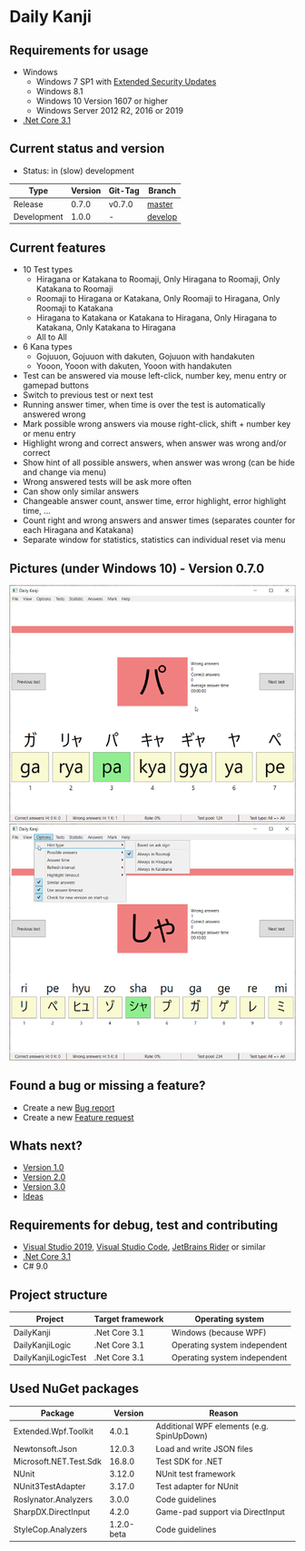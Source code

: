 ﻿# Daily Kanji

## Requirements for usage
* Windows
  * Windows 7 SP1 with [Extended Security Updates](https://docs.microsoft.com/en-us/troubleshoot/windows-client/windows-7-eos-faq/windows-7-extended-security-updates-faq)
  * Windows 8.1
  * Windows 10 Version 1607 or higher
  * Windows Server 2012 R2, 2016 or 2019
* [.Net Core 3.1](https://dotnet.microsoft.com/download/dotnet-core/3.1)

## Current status and version
* Status: in (slow) development

| Type        | Version  | Git-Tag | Branch                                                               |
| ----------- | -------- | ------- | -------------------------------------------------------------------- |
| Release     | 0.7.0    | v0.7.0  | [master](https://github.com/TobiasSekan/DailyKanji/commits/master)   |
| Development | 1.0.0    | -       | [develop](https://github.com/TobiasSekan/DailyKanji/commits/develop) |

## Current features
* 10 Test types
  * Hiragana or Katakana to Roomaji, Only Hiragana to Roomaji, Only Katakana to Roomaji
  * Roomaji to Hiragana or Katakana, Only Roomaji to Hiragana, Only Roomaji to Katakana
  * Hiragana to Katakana or Katakana to Hiragana, Only Hiragana to Katakana, Only Katakana to Hiragana
  * All to All
* 6 Kana types
  * Gojuuon, Gojuuon with dakuten, Gojuuon with handakuten
  * Yooon, Yooon with dakuten, Yooon with handakuten
* Test can be answered via mouse left-click, number key, menu entry or gamepad buttons
* Switch to previous test or next test
* Running answer timer, when time is over the test is automatically answered wrong
* Mark possible wrong answers via mouse right-click, shift + number key or menu entry
* Highlight wrong and correct answers, when answer was wrong and/or correct
* Show hint of all possible answers, when answer was wrong (can be hide and change via menu)
* Wrong answered tests will be ask more often
* Can show only similar answers
* Changeable answer count, answer time, error highlight, error highlight time, ...
* Count right and wrong answers and answer times (separates counter for each Hiragana and Katakana)
* Separate window for statistics, statistics can individual reset via menu

## Pictures (under Windows 10) - Version 0.7.0
![Daily Kanji 1](Documentation/Pictures/DailyKanji1.png)
![Daily Kanji 2](Documentation/Pictures/DailyKanji2.png)

## Found a bug or missing a feature?
* Create a new [Bug report](https://github.com/TobiasSekan/DailyKanji/issues/new?template=bug_report.md)
* Create a new [Feature request](https://github.com/TobiasSekan/DailyKanji/issues/new?template=feature_request.md)

## Whats next?
* [Version 1.0](https://github.com/TobiasSekan/DailyKanji/milestone/1)
* [Version 2.0](https://github.com/TobiasSekan/DailyKanji/milestone/4)
* [Version 3.0](https://github.com/TobiasSekan/DailyKanji/milestone/2)
* [Ideas](https://github.com/TobiasSekan/DailyKanji/milestone/3)

## Requirements for debug, test and contributing
* [Visual Studio 2019](https://visualstudio.microsoft.com/vs/), [Visual Studio Code](https://code.visualstudio.com/), [JetBrains Rider](https://www.jetbrains.com/rider/) or similar
* [.Net Core 3.1](https://dotnet.microsoft.com/download/dotnet-core/3.1)
* C# 9.0

## Project structure
| Project             | Target framework | Operating system             |
| ------------------- | ---------------- | ---------------------------- |
| DailyKanji          | .Net Core 3.1    | Windows (because WPF)        |
| DailyKanjiLogic     | .Net Core 3.1    | Operating system independent |
| DailyKanjiLogicTest | .Net Core 3.1    | Operating system independent |

## Used NuGet packages
| Package                       | Version    | Reason                                     |
| ----------------------------- | ---------- | ------------------------------------------ |
| Extended.Wpf.Toolkit          | 4.0.1      | Additional WPF elements (e.g. SpinUpDown)  |
| Newtonsoft.Json               | 12.0.3     | Load and write JSON files                  |
| Microsoft.NET.Test.Sdk        | 16.8.0     | Test SDK for .NET                          |
| NUnit                         | 3.12.0     | NUnit test framework                       |
| NUnit3TestAdapter             | 3.17.0     | Test adapter for NUnit                     |
| Roslynator.Analyzers          | 3.0.0      | Code guidelines                            |
| SharpDX.DirectInput           | 4.2.0      | Game-pad support via DirectInput           |
| StyleCop.Analyzers            | 1.2.0-beta | Code guidelines                            |
